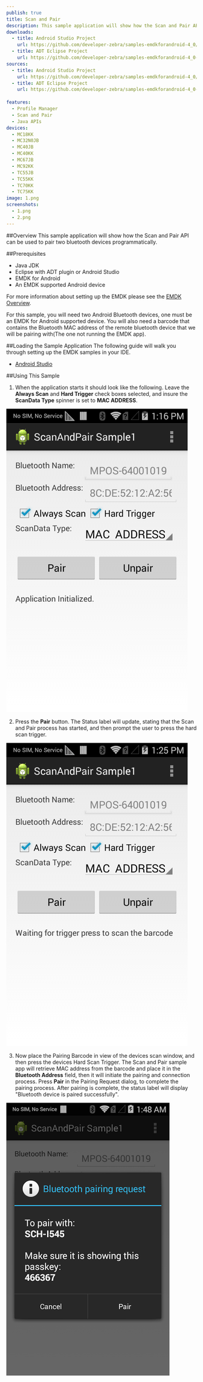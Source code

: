 ```yaml
---
publish: true
title: Scan and Pair
description: This sample application will show how the Scan and Pair API can be used to pair two bluetooth devices programmatically.
downloads:
  - title: Android Studio Project
    url: https://github.com/developer-zebra/samples-emdkforandroid-4_0/archive/ScanAndPairSample1.zip  
  - title: ADT Eclipse Project
    url: https://github.com/developer-zebra/samples-emdkforandroid-4_0-ADT/archive/ScanAndPairSample1.zip    
sources:
  - title: Android Studio Project
    url: https://github.com/developer-zebra/samples-emdkforandroid-4_0/tree/ScanAndPairSample1
  - title: ADT Eclipse Project
    url: https://github.com/developer-zebra/samples-emdkforandroid-4_0-ADT/tree/ScanAndPairSample1

features: 
  - Profile Manager
  - Scan and Pair
  - Java APIs
devices: 
  - MC18KK
  - MC32N0JB
  - MC40JB
  - MC40KK
  - MC67JB
  - MC92KK
  - TC55JB
  - TC55KK
  - TC70KK
  - TC75KK
image: 1.png
screenshots: 
  - 1.png
  - 2.png
---
```


##Overview
This sample application will show how the Scan and Pair API can be used to pair two bluetooth devices programmatically.

##Prerequisites
- Java JDK 
- Eclipse with ADT plugin or  Android Studio
- EMDK for Android  
- An EMDK supported Android device

For more information about setting up the EMDK please see the [EMDK Overview](/emdk-for-android/4-0/guide/about).

For this sample, you will need two Android Bluetooth devices, one must be an EMDK for Android supported device. You will also need a barcode that contains the Bluetooth MAC address of the remote bluetooth device that we will be pairing with(The one not running the EMDK app).

##Loading the Sample Application
The following guide will walk you through setting up the EMDK samples in your IDE.

* [Android Studio](/emdk-for-android/4-0/guide/sample/emdksamples_androidstudio)

##Using This Sample

1.  When the application starts it should look like the following. Leave the **Always Scan** and **Hard Trigger** check boxes selected, and insure the **ScanData Type** spinner is set to **MAC ADDRESS**.  

  ![img](scanandpair1.png)  

2. Press the **Pair** button. The Status label will update, stating that the Scan and Pair process has started, and then prompt the user to press the hard scan trigger.

  ![img](scanandpair3.png)   

3. Now place the Pairing Barcode in view of the devices scan window, and then press the devices Hard Scan Trigger. The Scan and Pair sample app will retrieve MAC address from the barcode and place it in the **Bluetooth Address** field, then it will initiate the pairing and connection process. Press **Pair** in the Pairing Request dialog, to complete the pairing process. 
After pairing is complete, the status label will display "Bluetooth device is paired successfully".

  ![img](scanandpair4.png) 
